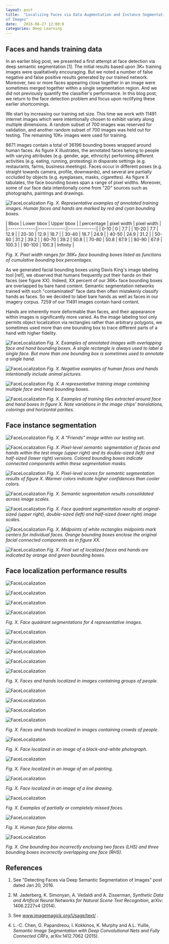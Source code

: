 ```yaml
---
layout: post
title:  "Localizing Faces via Data Augmentation and Instance Segmentation
of Images"
date:   2016-06-27 12:00:0
categories: Deep Learning
---
```


## Faces and hands training data

In an earlier blog post, we presented a first attempt at face detection via
deep semantic segmentation [1].  The initial results based upon 3K+
training images were qualitatively encouraging.  But we noted a number of
false negative and false positive results generated by our trained network.
Moreover, two or more faces appearing close together in an image were
sometimes merged together within a single segmentation region.  And we did
not previously quantify the classifier's performance.  In this blog post,
we return to the face detection problem and focus upon rectifying these
earlier shortcomings.

We start by increasing our training set size.  This time we work with 11491
internet images which were intentionally chosen to exhibit variety along
multiple dimensions.  A random subset of 700 images was reserved for
validation, and another random subset of 700 images was held out for
testing.  The remaining 10K+ images were used for training.

8671 images contain a total of 36196 bounding boxes wrapped around human
faces.  As figure X illustrates, the annotated faces belong to people with
varying attributes (e.g. gender, age, ethnicity) performing different
activities (e.g. eating, running, protesting) in disparate settings
(e.g. restaurants, farms, business meetings).  Faces occur in different
poses (e.g. straight towards camera, profile, downwards), and several are
partially occluded by objects (e.g. eyeglasses, masks, cigarettes).  As
figure X tabulates, the face bounding boxes span a range of pixel widths.
Moreover, some of our face data intentionally come from "2D" sources such
as photographs, paintings and drawings.

![FaceLocalization]({{site.url}}/blog/images/face_localization/training_images/training_montage.png)
*Fig. X. Representative examples of annotated training images.  Human faces
and hands are marked by red and cyan bounding boxes.*


|  Bbox   	| Lower bbox   	| Upper bbox   	|
|  percentage  	| pixel width   | pixel width  	| 
|:-------------:|:-------------:|:-------------:|
|   0-10	|  0 		| 7.7  		|
|   10-20	|  7.7	 	| 12.9  	|
|   20-30 	|  12.9		| 18.7  	| 
|   30-40 	|  18.7 	| 24.9  	|
|   40-50	|  24.9 	| 31.2  	| 
|   50-60	|  31.2 	| 39.2  	| 
|   60-70	|  39.2 	| 50.8	  	| 
|   70-80	|  50.8 	| 67.9  	| 
|   80-90	|  67.9		| 100.3  	| 
|   90-100	|  100.3	| Infinity  	| 

*Fig. X.  Pixel width ranges for 36K+ face bounding boxes listed as functions of
cumulative bounding box percentages.*

As we generated facial bounding boxes using Davis King's image labeling
tool [ref], we observed that humans frequently put their hands on their
faces (see figure XX).  Indeed, XX percent of our 36K+ face bounding boxes
are overlapped by bare hand content.  Semantic segmentation networks
trained with such "contaminated" face data then often mistakenly classify
hands as faces.  So we decided to label bare hands as well as faces in our
imagery corpus.  7259 of our 11491 images contain hand content.

Hands are inherently more deformable than faces, and their appearance
within images is significantly more varied.  As the image labeling tool
only permits object localization via rectangles rather than arbitrary
polygons, we sometimes used more than one bounding box to trace different
parts of a hand with higher fidelity.  





![FaceLocalization]({{site.url}}/blog/images/face_localization/training_images/hands_on_faces.png)
*Fig. X. Examples of annotated images with overlapping face and hand
bounding boxes.  A single rectangle is always used to label a single face.
But more than one bounding box is sometimes used to annotate a single
hand.*






![FaceLocalization]({{site.url}}/blog/images/face_localization/training_images/animal_faces.png)
*Fig. X. Negative examples of human faces and hands intentionally include 
animal pictures.*

![FaceLocalization]({{site.url}}/blog/images/face_localization/data_augmentation/image_00692.jpg)
*Fig. X. A representative training image containing multiple face and hand
bounding boxes.*

![FaceLocalization]({{site.url}}/blog/images/face_localization/data_augmentation/output_6x3_tile_montage.jpg)
*Fig. X. Examples of training tiles extracted around face and hand boxes in
figure X.  Note variations in the image chips' translations, colorings and
horizontal parities.*



## Face instance segmentation

![FaceLocalization]({{site.url}}/blog/images/face_localization/testing_images/good_results/friends/image_04084.jpg)
*Fig. X. A "Friends" image within our testing set.*

![FaceLocalization]({{site.url}}/blog/images/face_localization/testing_images/good_results/friends/double_full_half_ccs.png)
*Fig. X.  Pixel-level semantic segmentation of faces and hands within
the test image (upper right) and its double-sized (left) and
half-sized (lower right) versions.  Colored bounding boxes indicate
connected components within these segmentation masks.*

![FaceLocalization]({{site.url}}/blog/images/face_localization/testing_images/good_results/friends/double_full_half_scores.png)
*Fig. X.  Pixel-level scores for semantic segmentation results of figure X.
Warmer colors indicate higher confidences than cooler colors.*

![FaceLocalization]({{site.url}}/blog/images/face_localization/testing_images/good_results/friends/flattened_segs_04084.png)
*Fig. X.  Semantic segmentation results consolidated across image scales.*


![FaceLocalization]({{site.url}}/blog/images/face_localization/testing_images/good_results/friends/double_full_half_quads.png)
*Fig. X.  Face quadrant segmentation results at original-sized (upper
right), double-sized (left) and half-sized (lower right) image scales.*

![FaceLocalization]({{site.url}}/blog/images/face_localization/testing_images/good_results/friends/quad_centers_04084_orange.png)
*Fig. X.  Midpoints of white rectangles midpoints mark centers for individual faces.
Orange bounding boxes enclose the original facial connected components as in figure XX.*


![FaceLocalization]({{site.url}}/blog/images/face_localization/testing_images/good_results/friends/segmented_image_04084.png)
*Fig. X.  Final set of localized faces and hands are indicated by orange
and green bounding boxes*.

## Face localization performance results

![FaceLocalization]({{site.url}}/blog/images/face_localization/testing_images/quadrant_masks/montage_image_01712__segmented_image_01712.jpg)

![FaceLocalization]({{site.url}}/blog/images/face_localization/testing_images/quadrant_masks/montage_image_00936__segmented_image_00936.jpg)

![FaceLocalization]({{site.url}}/blog/images/face_localization/testing_images/quadrant_masks/montage_image_01750__segmented_image_01750.jpg)

![FaceLocalization]({{site.url}}/blog/images/face_localization/testing_images/quadrant_masks/montage_image_00336___doublesized_segmented_image_00336.jpg)

*Fig. X.  Face quadrant segmentations for 4 representative images*.



![FaceLocalization]({{site.url}}/blog/images/face_localization/testing_images/good_results/montage_image_00014___segmented_image_00014.jpg)

![FaceLocalization]({{site.url}}/blog/images/face_localization/testing_images/good_results/montage_image_02124___segmented_image_02124.jpg)

![FaceLocalization]({{site.url}}/blog/images/face_localization/testing_images/good_results/montage_image_09626___segmented_image_09626.jpg)

![FaceLocalization]({{site.url}}/blog/images/face_localization/testing_images/good_results/montage_image_05893___segmented_image_05893.jpg)

![FaceLocalization]({{site.url}}/blog/images/face_localization/testing_images/good_results/montage_image_02192___segmented_image_02192.jpg)


*Fig. X.   Faces and hands localized in images containing groups of people.*

![FaceLocalization]({{site.url}}/blog/images/face_localization/testing_images/good_results/montage_image_08754___segmented_image_08754.jpg)

![FaceLocalization]({{site.url}}/blog/images/face_localization/testing_images/good_results/montage_image_09561___segmented_image_09561.jpg)

![FaceLocalization]({{site.url}}/blog/images/face_localization/testing_images/good_results/montage_image_03836___segmented_image_03836.jpg)

![FaceLocalization]({{site.url}}/blog/images/face_localization/testing_images/good_results/montage_image_02269___segmented_image_02269.jpg)

*Fig. X.   Faces and hands localized in images containing crowds of people.*

![FaceLocalization]({{site.url}}/blog/images/face_localization/testing_images/good_results/montage_image_10208___segmented_image_10208.jpg)

*Fig. X.   Face localized in an image of a black-and-white photograph.*

![FaceLocalization]({{site.url}}/blog/images/face_localization/testing_images/good_results/montage_image_05206___segmented_image_05206.jpg)

*Fig. X.   Face localized in an image of an oil painting.*

![FaceLocalization]({{site.url}}/blog/images/face_localization/testing_images/good_results/montage_image_05236___segmented_image_05236.jpg)

*Fig. X.   Face localized in an image of a line drawing.*


![FaceLocalization]({{site.url}}/blog/images/face_localization/testing_images/bad_results/false_negatives.png)

*Fig. X.   Examples of partially or completely missed faces.*

![FaceLocalization]({{site.url}}/blog/images/face_localization/testing_images/bad_results/false_positives.png)

*Fig. X.   Human face false alarms.*

![FaceLocalization]({{site.url}}/blog/images/face_localization/testing_images/bad_results/wrong_bboxes.png)

*Fig. X.  One bounding box incorrectly enclosing two faces (LHS) and three bounding
boxes incorrectly overlapping one face (RHS).*






## References

1.  See "Detecting Faces via Deep Semantic Segmentation of Images" post
dated Jan 20, 2016.

1.  M. Jaderberg, K. Simonyan, A. Vedaldi and A. Zisserman, *Synthetic Data
and Artifical Neural Networks for Natural Scene Text Recognition*, arXiv:
1406.2227v4 (2014).

2.  See www.imagemagick.org/Usage/text/ .

3.  L.-C. Chen, G. Papandreou, I. Kokkinos, K. Murphy and A.L. Yuille,
*Semantic Image Segmentation with Deep Convolutional Nets and Fully
Connected CRFs*, arXiv:1412.7062 (2015).


